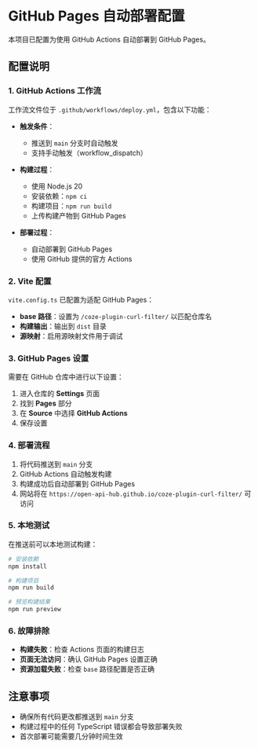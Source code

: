# GitHub Pages 自动部署配置

本项目已配置为使用 GitHub Actions 自动部署到 GitHub Pages。

## 配置说明

### 1. GitHub Actions 工作流

工作流文件位于 `.github/workflows/deploy.yml`，包含以下功能：

- **触发条件**：
  - 推送到 `main` 分支时自动触发
  - 支持手动触发（workflow_dispatch）

- **构建过程**：
  - 使用 Node.js 20
  - 安装依赖：`npm ci`
  - 构建项目：`npm run build`
  - 上传构建产物到 GitHub Pages

- **部署过程**：
  - 自动部署到 GitHub Pages
  - 使用 GitHub 提供的官方 Actions

### 2. Vite 配置

`vite.config.ts` 已配置为适配 GitHub Pages：

- **base 路径**：设置为 `/coze-plugin-curl-filter/` 以匹配仓库名
- **构建输出**：输出到 `dist` 目录
- **源映射**：启用源映射文件用于调试

### 3. GitHub Pages 设置

需要在 GitHub 仓库中进行以下设置：

1. 进入仓库的 **Settings** 页面
2. 找到 **Pages** 部分
3. 在 **Source** 中选择 **GitHub Actions**
4. 保存设置

### 4. 部署流程

1. 将代码推送到 `main` 分支
2. GitHub Actions 自动触发构建
3. 构建成功后自动部署到 GitHub Pages
4. 网站将在 `https://open-api-hub.github.io/coze-plugin-curl-filter/` 可访问

### 5. 本地测试

在推送前可以本地测试构建：

```bash
# 安装依赖
npm install

# 构建项目
npm run build

# 预览构建结果
npm run preview
```

### 6. 故障排除

- **构建失败**：检查 Actions 页面的构建日志
- **页面无法访问**：确认 GitHub Pages 设置正确
- **资源加载失败**：检查 `base` 路径配置是否正确

## 注意事项

- 确保所有代码更改都推送到 `main` 分支
- 构建过程中的任何 TypeScript 错误都会导致部署失败
- 首次部署可能需要几分钟时间生效
